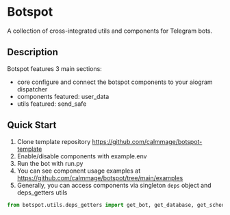 # Botspot

A collection of cross-integrated utils and components for Telegram bots.

## Description

Botspot features 3 main sections:
- core
configure and connect the botspot components to your aiogram dispatcher
- components
featured: user_data
- utils
featured: send_safe

## Quick Start

1. Clone template repository https://github.com/calmmage/botspot-template
2. Enable/disable components with example.env
3. Run the bot with run.py
4. You can see component usage examples at https://github.com/calmmage/botspot/tree/main/examples
5. Generally, you can access components via singleton `deps` object and deps_getters utils 
```python
from botspot.utils.deps_getters import get_bot, get_database, get_scheduler
```

